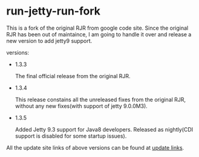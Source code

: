 # run-jetty-run-fork

This is a fork of the original RJR from google code site. Since the original RJR has been out of maintaince, I am going to handle it over and release a new version to add jetty9 support.

versions:

- 1.3.3

    The final official release from the original RJR.

- 1.3.4

    This release constains all the unreleased fixes from the original RJR, without any new fixes(with support of jetty 9.0.0M3).

- 1.3.5

    Added Jetty 9.3 support for Java8 developers. Released as nightly(CDI support is disabled for some startup issues).


All the update site links of above versions can be found at [update links](http://xzer.github.io/run-jetty-run-fork/).